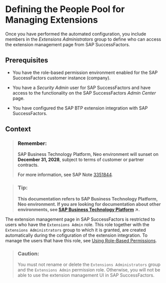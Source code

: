 <!-- loioccd49f261d664ea4a0e8e18cdf44ddd4 -->

# Defining the People Pool for Managing Extensions

Once you have performed the automated configuration, you include members in the *Extensions Administrators* group to define who can access the extension management page from SAP SuccessFactors.



## Prerequisites

-   You have the role-based permission environment enabled for the SAP SuccessFactors customer instance \(company\).

-   You have a *Security Admin* user for SAP SuccessFactors and have access to the functionality on the SAP SuccessFactors *Admin Center* page.
-   You have configured the SAP BTP extension integration with SAP SuccessFactors.



<a name="loioccd49f261d664ea4a0e8e18cdf44ddd4__context_dd4_hh3_d2b"/>

## Context

> ### Remember:  
> SAP Business Technology Platform, Neo environment will sunset on **December 31, 2028**, subject to terms of customer or partner contracts.
> 
> For more information, see SAP Note [3351844](https://me.sap.com/notes/3351844).

> ### Tip:  
> **This documentation refers to SAP Business Technology Platform, Neo environment. If you are looking for documentation about other environments, see [SAP Business Technology Platform](https://help.sap.com/viewer/65de2977205c403bbc107264b8eccf4b/Cloud/en-US/6a2c1ab5a31b4ed9a2ce17a5329e1dd8.html "SAP Business Technology Platform (SAP BTP) is an integrated offering comprised of four technology portfolios: database and data management, application development and integration, analytics, and intelligent technologies. The platform offers users the ability to turn data into business value, compose end-to-end business processes, and build and extend SAP applications quickly.") :arrow_upper_right:.**

The extension management page in SAP SuccessFactors is restricted to users who have the `Extensions Admin` role. This role together with the `Extensions Administrators` group to which it is granted, are created automatically during the cofiguration of the extension integration. To manage the users that have this role, see [Using Role-Based Permissions](https://help.sap.com/viewer/b569eee64d3f4159b2b5272ba7d6b127/LATEST/en-US/c7591a6c4e8e4ea6be131330a54dca3e.html).

> ### Caution:  
> You must not rename or delete the `Extensions Administrators` group and the `Extensions Admin` permission role. Otherwise, you will not be able to use the extension management UI in SAP SuccessFactors.

